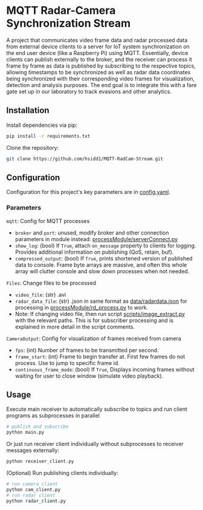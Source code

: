 # MQTT Radar-Camera Synchronization Stream

A project that communicates video frame data and radar processed data from external device clients to a server for IoT system synchronization on the end user device (like a Raspberry Pi) using MQTT. Essentially, device clients can publish externally to the broker, and the receiver can process it frame by frame as data is published by subscribing to the respective topics, allowing timestamps to be synchronized as well as radar data coordinates being synchronized with their corresponding video frames for visualization, detection and analysis purposes. The end goal is to integrate this with a fare gate set up in our laboratory to track evasions and other analytics.

## Installation

Install dependencies via pip:
```bash
pip install -r requirements.txt
```
Clone the repository:
```bash
git clone https://github.com/hsidd1/MQTT-RadCam-Stream.git
```
## Configuration

Configuration for this project's key parameters are in [config.yaml](config.yaml). 

### Parameters

`mqtt`: Config for MQTT processes

- `broker` and `port`: unused, modify broker and other connection parameters in module instead: [processModule/serverConnect.py](processModule/serverConnect.py)
- `show_log`: (bool) If `True`, attach `on_message` property to clients for logging. Provides additional information on publishing (QoS, retain, buf).
- `compressed_output`: (bool) If `True`, prints shortened version of published data to console. Frame byte arrays are massive, and often this whole array will clutter console and slow down processes when not needed.

`Files`: Change files to be processed 
- `video_file`: (str) .avi
-  `radar_data_file`: (str) .json in same format as [data/radardata.json](data/radardata.json) for processing in [processModule/rd_process.py](processModule/rd_process.py) to work.
-  Note: If changing video file, then run script [scripts/image_extract.py](scripts/image_extract.py) with the relevant paths. This is for subscriber processing and is explained in more detail in the script comments.
  
`CameraOutput`: Config for visualization of frames received from camera

- `fps`: (int) Number of frames to be transmitted per second.
- `frame_start`: (int) Frame to begin transfer at. First few frames do not process. Use to jump to specific frame id.
- `continuous_frame_mode`: (bool) If `True`, Displays incoming frames without waiting for user to close window (simulate video playback).

## Usage

Execute main receiver to automatically subscribe to topics and run client programs as subprocesses in parallel
```bash
# publish and subscribe
python main.py
```
Or just run receiver client individually without subprocesses to receiver messages externally:
```bash
python receiver_client.py
```
(Optional) Run publishing clients individually:
```bash
# run camera client
python cam_client.py
# run radar client
python radar_client.py
```
  
